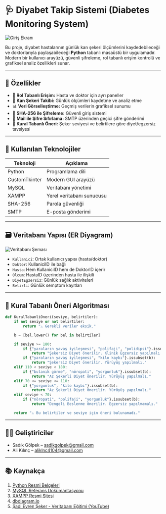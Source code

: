 # 🩺 Diyabet Takip Sistemi (Diabetes Monitoring System)

![Giriş Ekranı](![Image](https://github.com/user-attachments/assets/7fef6433-da6b-41b2-b0db-65f13fcf5685))

Bu proje, diyabet hastalarının günlük kan şekeri ölçümlerini kaydedebileceği ve doktorlarıyla paylaşabileceği **Python** tabanlı masaüstü bir uygulamadır. Modern bir kullanıcı arayüzü, güvenli şifreleme, rol tabanlı erişim kontrolü ve grafiksel analiz özellikleri sunar.

---

## 📌 Özellikler

- 👤 **Rol Tabanlı Erişim:** Hasta ve doktor için ayrı paneller
- 💉 **Kan Şekeri Takibi:** Günlük ölçümleri kaydetme ve analiz etme
- 📊 **Veri Görselleştirme:** Geçmiş verilerin grafiksel sunumu
- 🔐 **SHA-256 ile Şifreleme:** Güvenli giriş sistemi
- 📧 **Mail ile Şifre Sıfırlama:** SMTP üzerinden geçici şifre gönderimi
- 🧠 **Kural Tabanlı Öneri:** Şeker seviyesi ve belirtilere göre diyet/egzersiz tavsiyesi

---

## 🧱 Kullanılan Teknolojiler

| Teknoloji        | Açıklama                        |
|------------------|----------------------------------|
| Python           | Programlama dili                |
| CustomTkinter    | Modern GUI arayüzü              |
| MySQL            | Veritabanı yönetimi             |
| XAMPP            | Yerel veritabanı sunucusu       |
| SHA-256          | Parola güvenliği                |
| SMTP             | E-posta gönderimi               |

---

## 🗃️ Veritabanı Yapısı (ER Diyagram)

![Veritabanı Şeması](assets/db_schema.png)

- `Kullanici`: Ortak kullanıcı yapısı (hasta/doktor)
- `Doktor`: KullaniciID ile bağlı
- `Hasta`: Hem KullaniciID hem de DoktorID içerir
- `Olcum`: HastaID üzerinden hasta ile ilişkili
- `DiyetEgzersiz`: Günlük sağlık aktiviteleri
- `Belirti`: Günlük semptom kayıtları

---

## 🧠 Kural Tabanlı Öneri Algoritması

```python
def KuralTabanliOneri(seviye, belirtiler):
    if not seviye or not belirtiler:
        return "⚠ Gerekli veriler eksik."

    b = [bel.lower() for bel in belirtiler]

    if seviye >= 180:
        if {"yaraların yavaş iyileşmesi", "polifaji", "polidipsi"}.issubset(b):
            return "Şekersiz Diyet önerilir. Klinik Egzersiz yapılmalı."
        if {"yaraların yavaş iyileşmesi", "kilo kaybı"}.issubset(b):
            return "Şekersiz Diyet önerilir. Yürüyüş yapılmalı."
    elif 110 < seviye < 180:
        if {"bulanık görme", "nöropati", "yorgunluk"}.issubset(b):
            return "Az Şekerli Diyet önerilir. Yürüyüş yapılmalı."
    elif 70 <= seviye <= 110:
        if {"yorgunluk", "kilo kaybı"}.issubset(b):
            return "Az Şekerli Diyet önerilir. Yürüyüş yapılmalı."
    elif seviye < 70:
        if {"nöropati", "polifaji", "yorgunluk"}.issubset(b):
            return "Dengeli Beslenme önerilir. Egzersiz yapılmamalı."

    return "⚠ Bu belirtiler ve seviye için öneri bulunamadı."
```

---


## 👨‍💻 Geliştiriciler

- Sadık Gölpek – [sadikgolpek@gmail.com](mailto:sadikgolpek@gmail.com)  
- Ali Kılınç – [aliklnc4104@gmail.com](mailto:aliklnc4104@gmail.com)

---

## 📚 Kaynakça

1. [Python Resmi Belgeleri](https://docs.python.org/)
2. [MySQL Referans Dokümantasyonu](https://dev.mysql.com/doc/)
3. [XAMPP Resmi Sitesi](https://www.apachefriends.org/)
4. [dbdiagram.io](https://dbdiagram.io/)
5. [Şadi Evren Şeker - Veritabanı Eğitimi (YouTube)](https://www.youtube.com/playlist?list=PLh9ECzBB8tJOS7WQKdeUaAa5fmPLYAouD)
